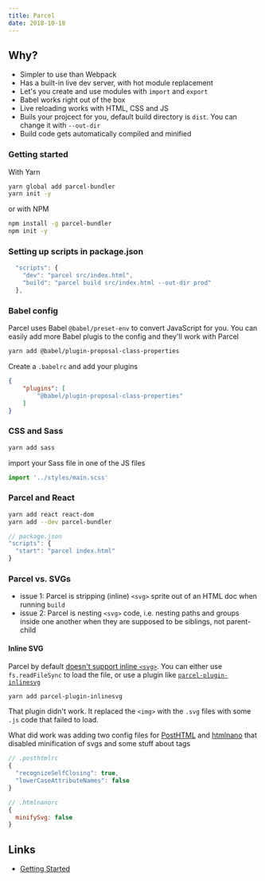 ```yaml
---
title: Parcel
date: 2018-10-18
---
```


## Why?

- Simpler to use than Webpack
- Has a built-in live dev server, with hot module replacement
- Let's you create and use modules with `import` and `export`
- Babel works right out of the box
- Live reloading works with HTML, CSS and JS
- Buils your projcect for you, default build directory is `dist`. You can change it with `--out-dir`
- Build code gets automatically compiled and minified

### Getting started

With Yarn

```bash
yarn global add parcel-bundler
yarn init -y
```

or with NPM

```bash
npm install -g parcel-bundler
npm init -y
```

### Setting up scripts in package.json

```js
  "scripts": {
    "dev": "parcel src/index.html",
    "build": "parcel build src/index.html --out-dir prod"
  },
```

### Babel config

Parcel uses Babel `@babel/preset-env` to convert JavaScript for you. You can easily add more Babel plugis to the config and they'll work with Parcel

```bash
yarn add @babel/plugin-proposal-class-properties
```

Create a `.babelrc` and add your plugins

```json
{
	"plugins": [
		"@babel/plugin-proposal-class-properties"
	]
}
```

### CSS and Sass

```bash
yarn add sass
```

import your Sass file in one of the JS files

```js
import '../styles/main.scss'
```

### Parcel and React

```bash
yarn add react react-dom
yarn add --dev parcel-bundler
```

```js
// package.json
"scripts": {
  "start": "parcel index.html"
}
```

### Parcel vs. SVGs
- issue 1: Parcel is stripping (inline) `<svg>` sprite out of an HTML doc when running `build`
- issue 2: Parcel is nesting `<svg>` code, i.e. nesting paths and groups inside one another when they are supposed to be siblings, not parent-child

#### Inline SVG
Parcel by default [doesn't support inline `<svg>`](https://github.com/parcel-bundler/parcel/issues/1622). You can either use `fs.readFileSync` to load the file, or use a plugin like [`parcel-plugin-inlinesvg`](https://github.com/albinotonnina/parcel-plugin-inlinesvg)

```bash
yarn add parcel-plugin-inlinesvg
```

That plugin didn't work. It replaced the `<img>` with the `.svg` files with some `.js` code that failed to load.

What did work was adding two config files for [PostHTML](https://github.com/posthtml/posthtml) and [htmlnano](https://github.com/posthtml/htmlnano) that disabled minification of svgs and some stuff about tags

```js
// .posthtmlrc
{
  "recognizeSelfClosing": true,
  "lowerCaseAttributeNames": false
}
```

```js
// .htmlnanorc
{
  minifySvg: false
}
```

Links
--

- [Getting Started](https://parceljs.org/getting_started.html)
